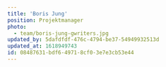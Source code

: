 ```yaml
---
title: 'Boris Jung'
position: Projektmanager
photo:
  - team/boris-jung-gwriters.jpg
updated_by: 5dafdfdf-476c-4794-be37-54949932513d
updated_at: 1618949743
id: 08487631-bdf6-4971-8cf0-3e7e3cb53e44
---
```

